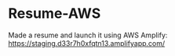 # Resume-AWS
Made a resume and launch it using AWS Amplify:
https://staging.d33r7h0xfqtn13.amplifyapp.com/
